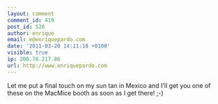 ```yaml
---
layout: comment
comment_id: 419
post_id: 526
author: enrique
email: e@enriquepardo.com
date: '2011-03-20 14:11:18 +0100'
visible: true
ip: 200.78.217.86
url: http://www.enriquepardo.com
---
```

Let me put a final touch on my sun tan in Mexico and I'll get you one of these on the MacMice booth as soon as I get there! ;-)
